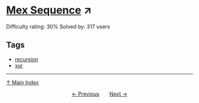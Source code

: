 # [Mex Sequence](https://projecteuler.net/problem=832) ↗️

Difficulty rating: 30%
Solved by: 317 users
## Tags

- [recursion](../tags/recursion.md)
- [xor](../tags/xor.md)



---

[↑ Main Index](../README.md)


<div align=center><a href='831.md'>← Previous</a> &nbsp;&nbsp; &nbsp;&nbsp;  <a href='833.md'>Next →</a></div>
